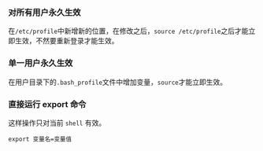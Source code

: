 ### 对所有用户永久生效

在`/etc/profile`中新增新的位置，在修改之后，`source /etc/profile`之后才能立即生效，不然要重新登录才能生效。

### 单一用户永久生效

在用户目录下的`.bash_profile`文件中增加变量，`source`才能立即生效。

### 直接运行 export 命令

这样操作只对当前 `shell` 有效。

`export 变量名=变量值`